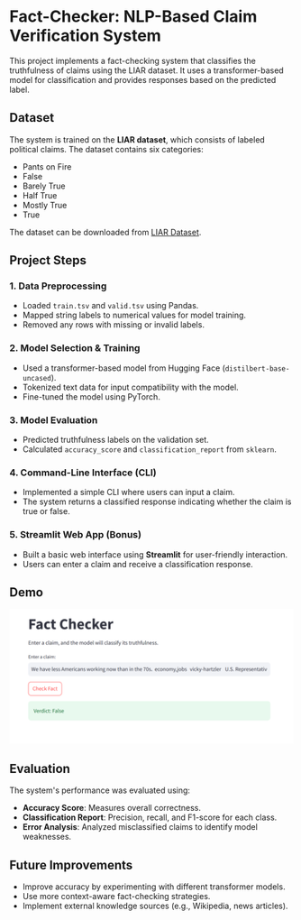 # Fact-Checker: NLP-Based Claim Verification System

This project implements a fact-checking system that classifies the truthfulness of claims using the LIAR dataset. It uses a transformer-based model for classification and provides responses based on the predicted label.

## Dataset
The system is trained on the **LIAR dataset**, which consists of labeled political claims. The dataset contains six categories:
- Pants on Fire
- False
- Barely True
- Half True
- Mostly True
- True

The dataset can be downloaded from [LIAR Dataset](https://www.cs.ucsb.edu/~william/data/liar_dataset.zip).

## Project Steps

### 1. Data Preprocessing
- Loaded `train.tsv` and `valid.tsv` using Pandas.
- Mapped string labels to numerical values for model training.
- Removed any rows with missing or invalid labels.

### 2. Model Selection & Training
- Used a transformer-based model from Hugging Face (`distilbert-base-uncased`).
- Tokenized text data for input compatibility with the model.
- Fine-tuned the model using PyTorch.

### 3. Model Evaluation
- Predicted truthfulness labels on the validation set.
- Calculated `accuracy_score` and `classification_report` from `sklearn`.

### 4. Command-Line Interface (CLI)
- Implemented a simple CLI where users can input a claim.
- The system returns a classified response indicating whether the claim is true or false.

### 5. Streamlit Web App (Bonus)
- Built a basic web interface using **Streamlit** for user-friendly interaction.
- Users can enter a claim and receive a classification response.

## Demo
![System Screenshot](image.png)

## Evaluation

The system's performance was evaluated using:

- **Accuracy Score**: Measures overall correctness.
- **Classification Report**: Precision, recall, and F1-score for each class.
- **Error Analysis**: Analyzed misclassified claims to identify model weaknesses.

## Future Improvements

- Improve accuracy by experimenting with different transformer models.
- Use more context-aware fact-checking strategies.
- Implement external knowledge sources (e.g., Wikipedia, news articles).

